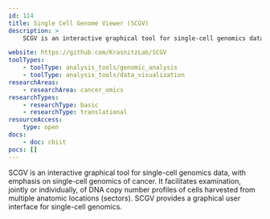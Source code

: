 ```yaml
---
id: 114
title: Single Cell Genome Viewer (SCGV)
description: >
    SCGV is an interactive graphical tool for single-cell genomics data, with emphasis on single-cell genomics of cancer. It facilitates examination, jointly or individually, of DNA copy number profiles of cells harvested from multiple anatomic locations (sectors).

website: https://github.com/KrasnitzLab/SCGV
toolTypes:
    - toolType: analysis_tools/genomic_analysis
    - toolType: analysis_tools/data_visualization
researchAreas:
    - researchArea: cancer_omics
researchTypes:
    - researchType: basic
    - researchType: translational
resourceAccess:
    type: open
docs:
    - doc: cbiit
pocs: []        
---
```

SCGV is an interactive graphical tool for single-cell genomics data, with emphasis on single-cell genomics of cancer. It facilitates examination, jointly or individually, of DNA copy number profiles of cells harvested from multiple anatomic locations (sectors). SCGV provides a graphical user interface for single-cell genomics.
